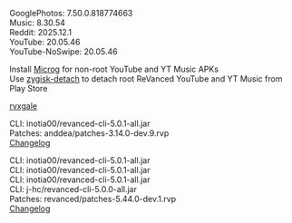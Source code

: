 GooglePhotos: 7.50.0.818774663  
Music: 8.30.54  
Reddit: 2025.12.1  
YouTube: 20.05.46  
YouTube-NoSwipe: 20.05.46  

Install [Microg](https://github.com/ReVanced/GmsCore/releases) for non-root YouTube and YT Music APKs  
Use [zygisk-detach](https://github.com/j-hc/zygisk-detach) to detach root ReVanced YouTube and YT Music from Play Store  

[rvxgale](https://github.com/EricDark231/RVXGALE)
  
CLI: inotia00/revanced-cli-5.0.1-all.jar  
Patches: anddea/patches-3.14.0-dev.9.rvp  
[Changelog](https://github.com/anddea/revanced-patches/releases/tag/v3.14.0-dev.9)

CLI: inotia00/revanced-cli-5.0.1-all.jar  
CLI: inotia00/revanced-cli-5.0.1-all.jar  
CLI: inotia00/revanced-cli-5.0.1-all.jar  
CLI: j-hc/revanced-cli-5.0.0-all.jar  
Patches: revanced/patches-5.44.0-dev.1.rvp  
[Changelog](https://github.com/revanced/revanced-patches/releases/tag/v5.44.0-dev.1)  
